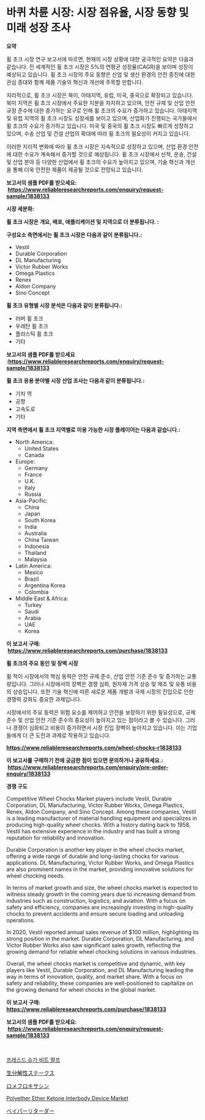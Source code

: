 <p><h1>바퀴 차륜 시장: 시장 점유율, 시장 동향 및 미래 성장 조사</h1></p><p><strong>요약</strong></p>
<p><p>휠 초크 시장 연구 보고서에 따르면, 현재의 시장 상황에 대한 궁극적인 요약은 다음과 같습니다. 전 세계적인 휠 초크 시장은 5%의 연평균 성장율(CAGR)을 보이며 성장이 예상되고 있습니다. 휠 초크 시장의 주요 동향은 산업 및 생산 환경의 안전 증진에 대한 관심 증대와 함께 제품 기술의 혁신과 개선에 주목할 만합니다.</p><p>지리적으로, 휠 초크 시장은 북미, 아태지역, 유럽, 미국, 중국으로 확장되고 있습니다. 북미 지역은 휠 초크 시장에서 주요한 지분을 차지하고 있으며, 안전 규제 및 산업 안전 규정 준수에 대한 증가하는 요구로 인해 휠 초크의 수요가 증가하고 있습니다. 아태지역 및 유럽 지역의 휠 초크 시장도 성장세를 보이고 있으며, 산업화가 진행되는 국가들에서 휠 초크의 수요가 증가하고 있습니다. 미국 및 중국의 휠 초크 시장도 빠르게 성장하고 있으며, 수송 산업 및 건설 산업의 확대에 따라 휠 초크의 필요성이 커지고 있습니다.</p><p>이러한 지리적 변화에 따라 휠 초크 시장은 지속적으로 성장하고 있으며, 산업 환경 안전에 대한 수요가 계속해서 증가할 것으로 예상됩니다. 휠 초크 시장에서 선적, 운송, 건설 및 산업 분야 등 다양한 산업에서 휠 초크의 수요가 높아지고 있으며, 기술 혁신과 개선을 통해 더욱 안전한 제품이 제공될 것으로 전망되고 있습니다.</p></p>
<p><strong>보고서의 샘플 PDF를 받으세요: &nbsp;<a href="https://www.reliableresearchreports.com/enquiry/request-sample/1838133">https://www.reliableresearchreports.com/enquiry/request-sample/1838133</a></strong></p>
<p><strong>시장 세분화:</strong></p>
<p><strong> 휠 초크 시장은 개요, 배포, 애플리케이션 및 지역으로 더 분류됩니다. :</strong></p>
<p><strong>구성요소 측면에서는 휠 초크 시장은 다음과 같이 분류됩니다.:</strong></p>
<p><ul><li>Vestil</li><li>Durable Corporation</li><li>DL Manufacturing</li><li>Victor Rubber Works</li><li>Omega Plastics</li><li>Renex</li><li>Aldon Company</li><li>Sino Concept</li></ul></p>
<p><strong> 휠 초크 유형별 시장 분석은 다음과 같이 분류됩니다.:</strong></p>
<p><ul><li>러버 휠 초크</li><li>우레탄 휠 초크</li><li>플라스틱 휠 초크</li><li>기타</li></ul></p>
<p><strong>보고서의 샘플 PDF를 받으세요 :<a href="https://www.reliableresearchreports.com/enquiry/request-sample/1838133">https://www.reliableresearchreports.com/enquiry/request-sample/1838133</a></strong></p>
<p><strong> 휠 초크 응용 분야별 시장 산업 조사는 다음과 같이 분류됩니다.:</strong></p>
<p><ul><li>기차 역</li><li>공항</li><li>고속도로</li><li>기타</li></ul></p>
<p><strong>지역 측면에서 휠 초크 지역별로 이용 가능한 시장 플레이어는 다음과 같습니다.:</strong></p>
<p><ul>
    <li>
        North America:
        <ul>
            <li>United States</li>
            <li>Canada</li>
        </ul>
    </li>
    <li>
        Europe:
        <ul>
            <li>Germany</li>
            <li>France</li>
            <li>U.K.</li>
            <li>Italy</li>
            <li>Russia</li>
        </ul>
    </li>
    <li>
        Asia-Pacific:
        <ul>
            <li>China</li>
            <li>Japan</li>
            <li>South Korea</li>
            <li>India</li>
            <li>Australia</li>
            <li>China Taiwan</li>
            <li>Indonesia</li>
            <li>Thailand</li>
            <li>Malaysia</li>
        </ul>
    </li>
    <li>
        Latin America:
        <ul>
            <li>Mexico</li>
            <li>Brazil</li>
            <li>Argentina Korea</li>
            <li>Colombia</li>
        </ul>
    </li>
    <li>
        Middle East & Africa:
        <ul>
            <li>Turkey</li>
            <li>Saudi</li>
            <li>Arabia</li>
            <li>UAE</li>
            <li>Korea</li>
        </ul>
    </li>
    </ul></p>
<p><strong>이 보고서 구매: &nbsp;<a href="https://www.reliableresearchreports.com/purchase/1838133">https://www.reliableresearchreports.com/purchase/1838133</a></strong></p>
<p><strong>휠 초크의 주요 동인 및 장벽 시장</strong></p>
<p><p>휠 척이 시장에서의 핵심 동력은 안전 규제 준수, 산업 안전 기준 준수 및 증가하는 교통량입니다. 그러나 시장에서의 장벽은 경쟁 심화, 원자재 가격 상승 및 제조 및 유통 비용의 상승입니다. 또한 기술 혁신에 따른 새로운 제품 개발과 국제 시장의 진입으로 인한 경쟁력 강화도 중요한 과제입니다.</p><p>시장에서의 주요 동력은 위험 요소를 제어하고 안전을 보장하기 위한 필요성으로, 규제 준수 및 산업 안전 기준 준수의 중요성이 높아지고 있는 점이라고 볼 수 있습니다. 그러나 경쟁이 심화되고 비용이 증가하면서 시장 진입 장벽이 높아지고 있습니다. 이는 기업들에게 더 큰 도전과 과제로 작용하고 있습니다.</p></p>
<p><strong><a href="https://www.reliableresearchreports.com/wheel-chocks-r1838133">https://www.reliableresearchreports.com/wheel-chocks-r1838133</a></strong></p>
<p><strong>이 보고서를 구매하기 전에 궁금한 점이 있으면 문의하거나 공유하세요.: &nbsp;<a href="https://www.reliableresearchreports.com/enquiry/pre-order-enquiry/1838133">https://www.reliableresearchreports.com/enquiry/pre-order-enquiry/1838133</a></strong></p>
<p><strong>경쟁 구도</strong></p>
<p><p>Competitive Wheel Chocks Market players include Vestil, Durable Corporation, DL Manufacturing, Victor Rubber Works, Omega Plastics, Renex, Aldon Company, and Sino Concept. Among these companies, Vestil is a leading manufacturer of material handling equipment and specializes in producing high-quality wheel chocks. With a history dating back to 1958, Vestil has extensive experience in the industry and has built a strong reputation for reliability and innovation.</p><p>Durable Corporation is another key player in the wheel chocks market, offering a wide range of durable and long-lasting chocks for various applications. DL Manufacturing, Victor Rubber Works, and Omega Plastics are also prominent names in the market, providing innovative solutions for wheel chocking needs.</p><p>In terms of market growth and size, the wheel chocks market is expected to witness steady growth in the coming years due to increasing demand from industries such as construction, logistics, and aviation. With a focus on safety and efficiency, companies are increasingly investing in high-quality chocks to prevent accidents and ensure secure loading and unloading operations.</p><p>In 2020, Vestil reported annual sales revenue of $100 million, highlighting its strong position in the market. Durable Corporation, DL Manufacturing, and Victor Rubber Works also saw significant sales growth, reflecting the growing demand for reliable wheel chocking solutions in various industries.</p><p>Overall, the wheel chocks market is competitive and dynamic, with key players like Vestil, Durable Corporation, and DL Manufacturing leading the way in terms of innovation, quality, and market share. With a focus on safety and reliability, these companies are well-positioned to capitalize on the growing demand for wheel chocks in the global market.</p></p>
<p><strong>이 보고서 구매: &nbsp; <a href="https://www.reliableresearchreports.com/purchase/1838133">https://www.reliableresearchreports.com/purchase/1838133</a></strong></p>
<p><strong>보고서의 샘플 PDF를 받으세요: &nbsp;<a href="https://www.reliableresearchreports.com/enquiry/request-sample/1838133">https://www.reliableresearchreports.com/enquiry/request-sample/1838133</a></strong><strong></strong></p>
<p>&nbsp;</p>
<p><p><a href="https://medium.com/@kevinvasquez7272023/%ED%94%84%EB%A0%88%EC%8A%A4-%EB%90%9C-%EC%82%AC%ED%83%80%EA%B5%AC%EB%8B%88-%ED%86%B5%EC%A1%B0%EB%A6%BC-%EC%8B%9C%EC%9E%A5-%EA%B7%9C%EB%AA%A8%EC%99%80-%EC%8B%9C%EC%9E%A5-%EB%8F%99%ED%96%A5-%EC%82%B0%EC%97%85-%EA%B0%9C%EC%9A%94-%EC%99%84%EB%A3%8C-2024-2031-8b16b0a7d41f">프레스드 슈가 비트 펄프</a></p><p><a href="https://medium.com/@oswaldoavarro768546/%E5%88%86%E8%A7%A3%E5%8F%AF%E8%83%BD%E3%81%AA%E3%82%B9%E3%83%86%E3%83%BC%E3%82%AF%E3%82%B9%E5%B8%82%E5%A0%B4-2031%E5%B9%B4%E3%81%BE%E3%81%A7%E3%81%AE%E6%88%90%E5%8A%9F%E3%81%97%E3%81%9F%E3%83%93%E3%82%B8%E3%83%8D%E3%82%B9%E6%88%A6%E7%95%A5%E3%81%AE%E9%8D%B5%E3%82%92%E4%BA%88%E6%B8%AC-7aa8b0ae7c01">生分解性ステークス</a></p><p><a href="https://github.com/one-cool-chick/Market-Research-Report-List-1/blob/main/512668423514.md">ロメフロキサシン</a></p><p><a href="https://github.com/dimitrishawkinswaynenp91rgz/Market-Research-Report-List-2/blob/main/polyether-ether-ketone-interbody-device-market.md">Polyether Ether Ketone Interbody Device Market</a></p><p><a href="https://medium.com/@nicosmitham2023/%E8%92%B8%E6%B0%97%E9%81%AE%E6%96%AD%E6%9D%90%E5%B8%82%E5%A0%B4-%E5%B8%82%E5%A0%B4cagr-%E5%B8%82%E5%A0%B4%E5%8B%95%E5%90%91-%E3%81%8A%E3%82%88%E3%81%B3%E6%88%90%E9%95%B7%E6%88%A6%E7%95%A5%E3%81%AB%E9%96%A2%E3%81%99%E3%82%8B%E6%B4%9E%E5%AF%9F-0ceabc2cf475">ベイパーリターダー</a></p></p>